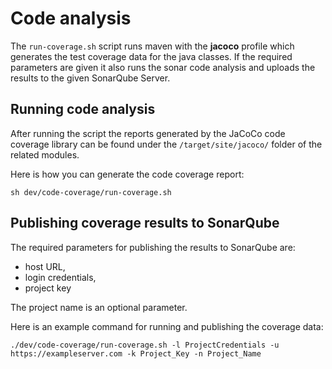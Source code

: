 <!--
 Licensed to the Apache Software Foundation (ASF) under one
 or more contributor license agreements.  See the NOTICE file
 distributed with this work for additional information
 regarding copyright ownership.  The ASF licenses this file
 to you under the Apache License, Version 2.0 (the
 "License"); you may not use this file except in compliance
 with the License.  You may obtain a copy of the License at

     http://www.apache.org/licenses/LICENSE-2.0

 Unless required by applicable law or agreed to in writing, software
 distributed under the License is distributed on an "AS IS" BASIS,
 WITHOUT WARRANTIES OR CONDITIONS OF ANY KIND, either express or implied.
 See the License for the specific language governing permissions and
 limitations under the License.
-->

# Code analysis

The `run-coverage.sh` script runs maven with the **jacoco** profile
which generates the test coverage data for the java classes.
If the required parameters are given it also runs the sonar code analysis
and uploads the results to the given SonarQube Server.

## Running code analysis

After running the script the reports generated by the JaCoCo
code coverage library can be found under the `/target/site/jacoco/` folder of
the related modules.

Here is how you can generate the code coverage report:

```sh dev/code-coverage/run-coverage.sh```

## Publishing coverage results to SonarQube

The required parameters for publishing the results to SonarQube are:

- host URL,
- login credentials,
- project key

The project name is an optional parameter.

Here is an example command for running and publishing the coverage data:

`./dev/code-coverage/run-coverage.sh -l ProjectCredentials
-u https://exampleserver.com -k Project_Key -n Project_Name`
